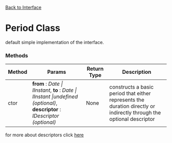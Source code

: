 [Back to Interface](./period_interface.md)

# Period Class
default simple implementation of the interface.

### Methods
| Method | Params | Return Type | Description |
| ------ | ------ | ----------- | ----------- |
| ctor |  **from** : *Date \| IInstant*, **to** : *Date \| IInstant \|undefined (optional)*, **descriptor** : *IDescriptor (optional)*   | None |constructs a basic period that either represents the duration directly or indirectly through the optional descriptor |

for more about descriptors click [here](../descriptor/descriptor_interface.md)